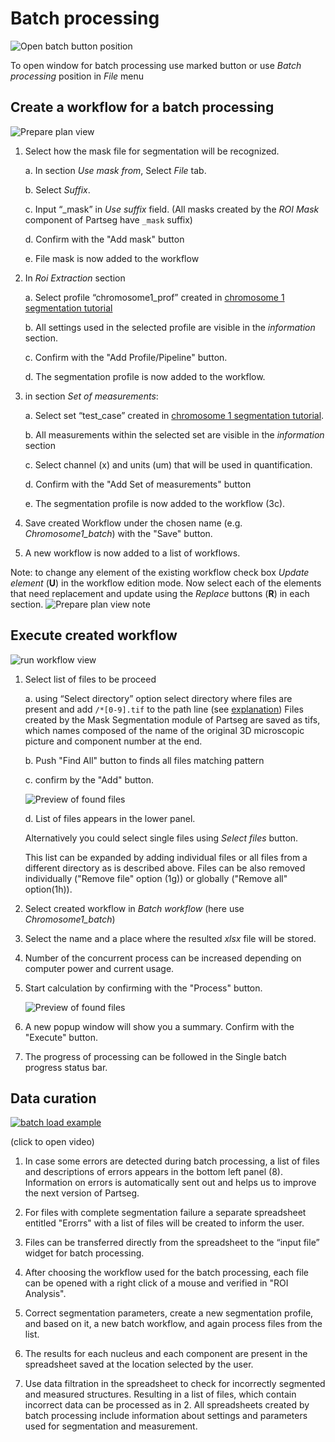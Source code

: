 # Batch processing

![Open batch button position](./images/open_batch.png)

To open window for batch processing use marked button or use *Batch processing* position in *File* menu

## Create a workflow for a batch processing

![Prepare plan view](./images/prepare_plan.png)

1. Select how the mask file for segmentation will be recognized.

   a.  In section *Use mask from*, Select *File* tab.

   b. Select *Suffix*.

   c. Input “\_mask” in  *Use suffix* field. (All masks created by the *ROI Mask* component of Partseg have `_mask` suffix)

   d. Confirm with the "Add mask" button

   e. File mask is now added to the workflow

2. In *Roi Extraction* section

   a. Select profile “chromosome1_prof” created in [chromosome 1 segmentation tutorial](../tutorial-chromosome-1/tutorial-chromosome1_16.md)

   b. All settings used in the selected profile are visible in the *information* section.

   c. Confirm with the "Add Profile/Pipeline" button.

   d. The segmentation profile is now added to the workflow.

3. in section *Set of measurements*:

   a. Select set “test_case” created in [chromosome 1 segmentation tutorial](../tutorial-chromosome-1/tutorial-chromosome1_16.md).

   b. All measurements within the selected set are visible in the *information* section

   c.  Select channel (x) and units (um) that will be used in quantification.

   d.  Confirm with the "Add Set of measurements" button

   e.  The segmentation profile is now added to the workflow (3c).

4. Save created Workflow under the chosen name (e.g. *Chromosome1_batch*) with the "Save" button.

5. A new workflow is now added to a list of workflows.

Note: to change any element of the existing workflow check box *Update element* (**U**) in the workflow edition mode.
Now select each of the elements that need replacement and update using the *Replace* buttons (**R**) in each section.
![Prepare plan view note](./images/prepare_plan2.png)

## Execute created workflow

![run workflow view](./images/input_files.png)

1. Select list of files to be proceed

   a. using “Select directory” option select directory where files are present and add `/*[0-9].tif` to the path line (see [explanation](<https://en.wikipedia.org/wiki/Glob_(programming)>)) Files created by the Mask Segmentation module of Partseg are saved as tifs, which names composed of the name of the original 3D microscopic picture and component number at the end.

   b. Push "Find All" button to finds all files matching pattern

   c. confirm by the "Add" button.

   ![Preview of found files](./images/add_files.png)

   d. List of files appears in the lower panel.

   Alternatively you could select single files using *Select files* button.

   This list can be expanded by adding individual files or all files from a different directory as is described above. Files can be also removed individually ("Remove file" option (1g)) or globally ("Remove all" option(1h)).

2. Select created workflow in *Batch workflow* (here use *Chromosome1_batch*)

3. Select the name and a place where the resulted *xlsx* file will be stored.

4. Number of the concurrent process can be increased depending on computer power and current usage.

5. Start calculation by confirming with the "Process" button.

   ![Preview of found files](./images/execution_panel.png)

6. A new popup window will show you a summary. Confirm with the "Execute" button.

7. The progress of processing can be followed in the Single batch progress status bar.

## Data curation

[![batch load example](https://img.youtube.com/vi/71J3KG_Zeao/0.jpg)](https://www.youtube.com/watch?v=71J3KG_Zeao)

(click to open video)

1. In case some errors are detected during batch processing, a list of files and descriptions of errors appears in the bottom left panel (8).
   Information on errors is automatically sent out and helps us to improve the next version of Partseg.

2. For files with complete segmentation failure a separate spreadsheet entitled "Erorrs" with a list of files will be created to inform the user.

3. Files can be transferred directly from the spreadsheet to the “input file” widget for batch processing.

4. After choosing the workflow used for the batch processing, each file can be opened with a right click of a mouse and verified in "ROI Analysis".

5. Correct segmentation parameters, create a new segmentation profile, and based on it, a new batch workflow, and again process files from the list.

6. The results for each nucleus and each component are present in the spreadsheet saved at the location selected by the user.

7. Use data filtration in the spreadsheet to check for incorrectly segmented and measured structures. Resulting in a list of files, which contain incorrect data can be processed as in 2.
   All spreadsheets created by batch processing include information about settings and parameters used for segmentation and measurement.
